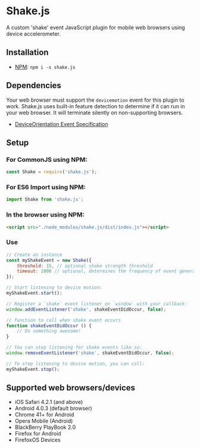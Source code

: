 # Shake.js

A custom 'shake' event JavaScript plugin for mobile web browsers using device accelerometer.

## Installation

* [NPM](https://www.npmjs.com/package/shake.js): `npm i -s shake.js`

## Dependencies

Your web browser must support the `devicemotion` event for this plugin to work. Shake.js uses built-in feature detection to determine if it can run in your web browser. It will terminate silently on non-supporting browsers.

* [DeviceOrientation Event Specification](https://w3c.github.io/deviceorientation/)

## Setup

### For CommonJS using NPM:

```javascript
const Shake = require('shake.js');
```

### For ES6 Import using NPM:

```javascript
import Shake from 'shake.js';
```

### In the browser using NPM:

```html
<script src="./node_modules/shake.js/dist/index.js"></script>
```

### Use
```javascript
// Create an instance
const myShakeEvent = new Shake({
    threshold: 15, // optional shake strength threshold
    timeout: 1000 // optional, determines the frequency of event generation
});

// Start listening to device motion:
myShakeEvent.start();

// Register a `shake` event listener on `window` with your callback:
window.addEventListener('shake', shakeEventDidOccur, false);

// function to call when shake event occurs
function shakeEventDidOccur () {
    // Do something awesome!
}

// You can stop listening for shake events like so:
window.removeEventListener('shake', shakeEventDidOccur, false);

// To stop listening to device motion, you can call:
myShakeEvent.stop();
```

## Supported web browsers/devices

- iOS Safari 4.2.1 (and above)
- Android 4.0.3 (default browser)
- Chrome 41+ for Android
- Opera Mobile (Android)
- BlackBerry PlayBook 2.0
- Firefox for Android
- FirefoxOS Devices
